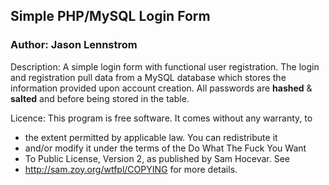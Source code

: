 ## Simple PHP/MySQL Login Form
### Author: Jason Lennstrom

Description: A simple login form with functional user registration. The login and registration pull data from a MySQL database which stores the information provided upon account creation.
All passwords are __hashed__ & __salted__ and before being stored in the table.

Licence: This program is free software. It comes without any warranty, to
 * the extent permitted by applicable law. You can redistribute it
 * and/or modify it under the terms of the Do What The Fuck You Want
 * To Public License, Version 2, as published by Sam Hocevar. See
 * http://sam.zoy.org/wtfpl/COPYING for more details.
